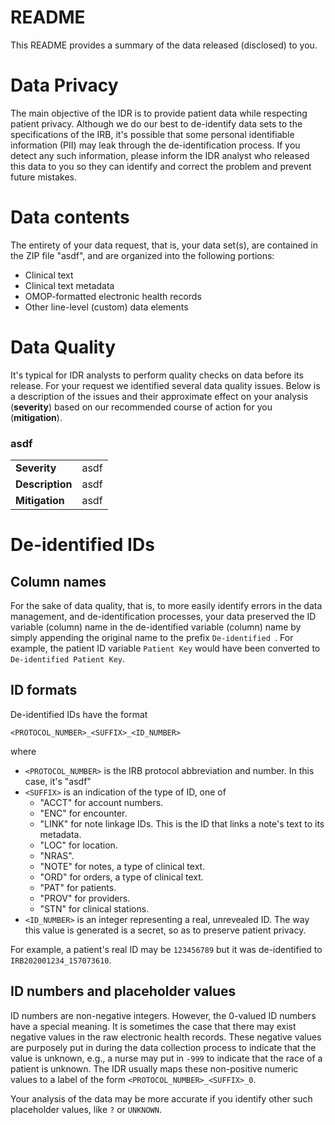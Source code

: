# README

This README provides a summary of the data released (disclosed) to you.

# Data Privacy

The main objective of the IDR is to provide patient data while respecting patient privacy. Although we do our best to de-identify data sets to the specifications of the IRB, it's possible that some personal identifiable information (PII) may leak through the de-identification process. If you detect any such information, please inform the IDR analyst who released this data to you so they can identify and correct the problem and prevent future mistakes.

# Data contents

The entirety of your data request, that is, your data set(s), are contained in the ZIP file "asdf", and are organized into the following portions:
  - Clinical text
  - Clinical text metadata
  - OMOP-formatted electronic health records
  - Other line-level (custom) data elements

# Data Quality

It's typical for IDR analysts to perform quality checks on data before its release. For your request we identified several data quality issues. Below is a description of the issues and their approximate effect on your analysis (**severity**) based on our recommended course of action for you (**mitigation**).

### asdf

|                 |      |
| --------------- | ---- |
| **Severity**    | asdf |
| **Description** | asdf |
| **Mitigation**  | asdf |

# De-identified IDs

## Column names

For the sake of data quality, that is, to more easily identify errors in the data management, and de-identification processes, your data preserved the ID variable (column) name in the de-identified variable (column) name by simply appending the original name to the prefix `De-identified `. For example, the patient ID variable `Patient Key` would have been converted to `De-identified Patient Key`.

## ID formats

De-identified IDs have the format

`<PROTOCOL_NUMBER>_<SUFFIX>_<ID_NUMBER>`

where
 
  - `<PROTOCOL_NUMBER>` is the IRB protocol abbreviation and number. In this case, it's "asdf"
  - `<SUFFIX>` is an indication of the type of ID, one of
    - "ACCT" for account numbers.
    - "ENC" for encounter.
    - "LINK" for note linkage IDs. This is the ID that links a note's text to its metadata.
    - "LOC" for location.
    - "NRAS".
    - "NOTE" for notes, a type of clinical text.
    - "ORD" for orders, a type of clinical text.
    - "PAT" for patients.
    - "PROV" for providers.
    - "STN" for clinical stations.
  - `<ID_NUMBER>` is an integer representing a real, unrevealed ID. The way this value is generated is a secret, so as to preserve patient privacy.

For example, a patient's real ID may be `123456789` but it was de-identified to `IRB202001234_157073610`.

## ID numbers and placeholder values

ID numbers are non-negative integers. However, the 0-valued ID numbers have a special meaning. It is sometimes the case that there may exist negative values in the raw electronic health records. These negative values are purposely put in during the data collection process to indicate that the value is unknown, e.g., a nurse may put in `-999` to indicate that the race of a patient is unknown. The IDR usually maps these non-positive numeric values to a label of the form `<PROTOCOL_NUMBER>_<SUFFIX>_0`.

Your analysis of the data may be more accurate if you identify other such placeholder values, like `?` or `UNKNOWN`.

